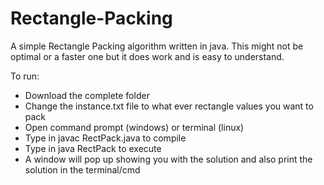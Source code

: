 # Rectangle-Packing
A simple Rectangle Packing algorithm written in java. 
This might not be optimal or a faster one but it does work and is easy to understand.

To run:
  - Download the complete folder
  - Change the instance.txt file to what ever rectangle values you want to pack
  - Open command prompt (windows) or terminal (linux)
  - Type in javac RectPack.java to compile
  - Type in java RectPack to execute
  - A window will pop up showing you with the solution and also print the solution in the terminal/cmd
